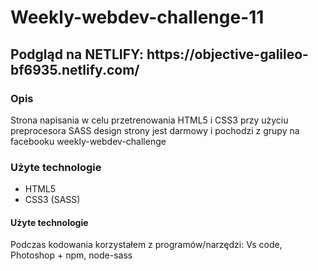 # Weekly-webdev-challenge-11

<h2>Podgląd na NETLIFY: https://objective-galileo-bf6935.netlify.com/</h2>
<h3>Opis</h3>
Strona napisania w celu przetrenowania HTML5 i CSS3 przy użyciu preprocesora SASS design strony jest darmowy i pochodzi z grupy na facebooku weekly-webdev-challenge

<h3>Użyte technologie</h3>
<ul>
  <li>HTML5 </li>
  <li>CSS3 (SASS) </li>
</ul>

<h4>Użyte technologie</h4>
Podczas kodowania korzystałem z programów/narzędzi: Vs code, Photoshop + npm, node-sass
